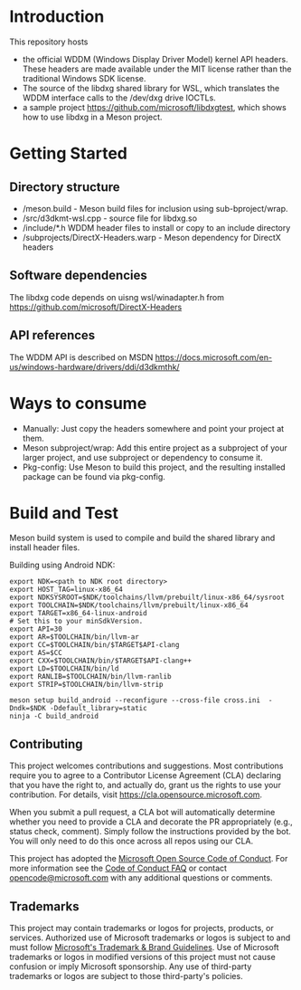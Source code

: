 # Introduction

This repository hosts
- the official WDDM (Windows Display Driver Model) kernel API headers. These headers are
 made available under the MIT license rather than the traditional Windows SDK license.
 - The source of the libdxg shared library for WSL, which translates the WDDM interface calls to the /dev/dxg drive IOCTLs.
 - a sample project https://github.com/microsoft/libdxgtest, which shows how to use libdxg in a Meson project.

# Getting Started
##	Directory structure
- /meson.build - Meson build files for inclusion using sub-bproject/wrap.
- /src/d3dkmt-wsl.cpp - source file for libdxg.so
- /include/*.h WDDM header files to install or copy to an include directory
- /subprojects/DirectX-Headers.warp - Meson dependency for DirectX headers

##	Software dependencies

The libdxg code depends on uisng wsl/winadapter.h from https://github.com/microsoft/DirectX-Headers

##	API references

The WDDM API is described on MSDN https://docs.microsoft.com/en-us/windows-hardware/drivers/ddi/d3dkmthk/

# Ways to consume

- Manually: Just copy the headers somewhere and point your project at them.
- Meson subproject/wrap: Add this entire project as a subproject of your larger project, and use subproject or dependency to consume it.
- Pkg-config: Use Meson to build this project, and the resulting installed package can be found via pkg-config.

# Build and Test

Meson build system is used to compile and build the shared library and install header files.

Building using Android NDK:
````
export NDK=<path to NDK root directory>
export HOST_TAG=linux-x86_64
export NDKSYSROOT=$NDK/toolchains/llvm/prebuilt/linux-x86_64/sysroot
export TOOLCHAIN=$NDK/toolchains/llvm/prebuilt/linux-x86_64
export TARGET=x86_64-linux-android
# Set this to your minSdkVersion.
export API=30
export AR=$TOOLCHAIN/bin/llvm-ar
export CC=$TOOLCHAIN/bin/$TARGET$API-clang
export AS=$CC
export CXX=$TOOLCHAIN/bin/$TARGET$API-clang++
export LD=$TOOLCHAIN/bin/ld
export RANLIB=$TOOLCHAIN/bin/llvm-ranlib
export STRIP=$TOOLCHAIN/bin/llvm-strip

meson setup build_android --reconfigure --cross-file cross.ini  -Dndk=$NDK -Ddefault_library=static
ninja -C build_android
````

## Contributing

This project welcomes contributions and suggestions.  Most contributions require you to agree to a
Contributor License Agreement (CLA) declaring that you have the right to, and actually do, grant us
the rights to use your contribution. For details, visit https://cla.opensource.microsoft.com.

When you submit a pull request, a CLA bot will automatically determine whether you need to provide
a CLA and decorate the PR appropriately (e.g., status check, comment). Simply follow the instructions
provided by the bot. You will only need to do this once across all repos using our CLA.

This project has adopted the [Microsoft Open Source Code of Conduct](https://opensource.microsoft.com/codeofconduct/).
For more information see the [Code of Conduct FAQ](https://opensource.microsoft.com/codeofconduct/faq/) or
contact [opencode@microsoft.com](mailto:opencode@microsoft.com) with any additional questions or comments.

## Trademarks

This project may contain trademarks or logos for projects, products, or services. Authorized use of Microsoft
trademarks or logos is subject to and must follow
[Microsoft's Trademark & Brand Guidelines](https://www.microsoft.com/en-us/legal/intellectualproperty/trademarks/usage/general).
Use of Microsoft trademarks or logos in modified versions of this project must not cause confusion or imply Microsoft sponsorship.
Any use of third-party trademarks or logos are subject to those third-party's policies.
